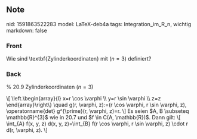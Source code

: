 ## Note
nid: 1591863522283
model: LaTeX-deb4a
tags: Integration_im_R_n, wichtig
markdown: false

### Front
Wie sind \textbf{Zylinderkoordinaten} mit $(n =3)$ definiert?

### Back
% 20.9 Zylinderkoordinaten $(n=3)$
<div>
  \[ \left.\begin{array}{l} x=r \cos \varphi \\ y=r \sin \varphi \\
  z=z \end{array}\right\} \quad g(r, \varphi, z):=(r \cos \varphi,
  r \sin \varphi, z), \operatorname{det} g^{\prime}(r, \varphi,
  z)=r. \] Es seien $A, B \subseteq \mathbb{R}^{3}$ wie in 20.7 und
  $f \in C(A, \mathbb{R})$. Dann gilt: \[ \int_{A} f(x, y, z) d(x,
  y, z)=\int_{B} f(r \cos \varphi, r \sin \varphi, z) \cdot r d(r,
  \varphi, z). \]
</div>
